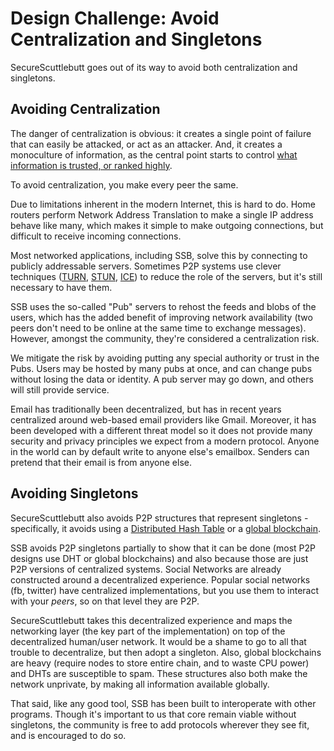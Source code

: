 # Design Challenge: Avoid Centralization and Singletons

SecureScuttlebutt goes out of its way to avoid both centralization and singletons.

## Avoiding Centralization

The danger of centralization is obvious: it creates a single point of failure that can easily be attacked, or act as an attacker.
And, it creates a monoculture of information, as the central point starts to control [what information is trusted, or ranked highly](using-trust-in-open-networks.md).

To avoid centralization, you make every peer the same.

Due to limitations inherent in the modern Internet, this is hard to do.
Home routers perform Network Address Translation to make a single IP address behave like many, which makes it simple to make outgoing connections, but difficult to receive incoming connections.

Most networked applications, including SSB, solve this by connecting to publicly addressable servers.
Sometimes P2P systems use clever techniques ([TURN](http://en.wikipedia.org/wiki/Traversal_Using_Relays_around_NAT), [STUN](http://en.wikipedia.org/wiki/STUN), [ICE](http://en.wikipedia.org/wiki/Interactive_Connectivity_Establishment)) to reduce the role of the servers, but it's still necessary to have them.

SSB uses the so-called "Pub" servers to rehost the feeds and blobs of the users, which has the added benefit of improving network availability (two peers don't need to be online at the same time to exchange messages).
However, amongst the community, they're considered a centralization risk.

We mitigate the risk by avoiding putting any special authority or trust in the Pubs.
Users may be hosted by many pubs at once, and can change pubs without losing the data or identity.
A pub server may go down, and others will still provide service.

Email has traditionally been decentralized, but has in recent years centralized around web-based email providers like Gmail.
Moreover, it has been developed with a different threat model so it does not provide many security and privacy principles we expect from a modern protocol.
Anyone in the world can by default write to anyone else's emailbox.
Senders can pretend that their email is from anyone else.

## Avoiding Singletons

SecureScuttlebutt also avoids P2P structures that represent singletons - specifically, it avoids using a [Distributed Hash Table](http://en.wikipedia.org/wiki/Distributed_hash_table) or a [global blockchain](http://en.wikipedia.org/wiki/Bitcoin#Block_chain).

SSB avoids P2P singletons partially to show that it can be done (most P2P designs use DHT or global blockchains) and also because those are just P2P versions of centralized systems.
Social Networks are already constructed around a decentralized experience.
Popular social networks (fb, twitter) have centralized implementations, but you use them to interact with your _peers_, so on that level they are P2P.

SecureScuttlebutt takes this decentralized experience and maps the networking layer (the key part of the implementation) on top of the decentralized human/user network.
It would be a shame to go to all that trouble to decentralize, but then adopt a singleton.
Also, global blockchains are heavy (require nodes to store entire chain, and to waste CPU power) and DHTs are susceptible to spam.
These structures also both make the network unprivate, by making all information available globally.

That said, like any good tool, SSB has been built to interoperate with other programs.
Though it's important to us that core remain viable without singletons, the community is free to add protocols wherever they see fit, and is encouraged to do so.
